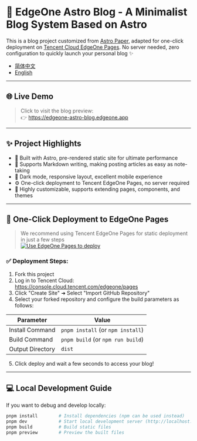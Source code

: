 
# 🚀 EdgeOne Astro Blog - A Minimalist Blog System Based on Astro

This is a blog project customized from [Astro Paper](https://github.com/satnaing/astro-paper), adapted for one-click deployment on [Tencent Cloud EdgeOne Pages](https://cloud.tencent.com/product/edgeone/pages). No server needed, zero configuration to quickly launch your personal blog ✨
- [简体中文](README.CN.md)
- [English](README.md)
---

## 🌐 Live Demo

> Click to visit the blog preview:  
👉 https://edgeone-astro-blog.edgeone.app

---

## ✨ Project Highlights

- 💨 Built with Astro, pre-rendered static site for ultimate performance  
- 📄 Supports Markdown writing, making posting articles as easy as note-taking  
- 🌙 Dark mode, responsive layout, excellent mobile experience  
- ⚙️ One-click deployment to Tencent EdgeOne Pages, no server required  
- 🧩 Highly customizable, supports extending pages, components, and themes

---

## 🚀 One-Click Deployment to EdgeOne Pages

> We recommend using Tencent EdgeOne Pages for static deployment in just a few steps  
> [![Use EdgeOne Pages to deploy](https://cdnstatic.tencentcs.com/edgeone/pages/deploy.svg)](https://edgeone.ai/pages/new?repository-url=https://github.com/ttuuhcsj545/edgeone-astro-blog)

### ✅ Deployment Steps:

1. Fork this project  
2. Log in to Tencent Cloud: https://console.cloud.tencent.com/edgeone/pages  
3. Click "Create Site" ➜ Select "Import GitHub Repository"  
4. Select your forked repository and configure the build parameters as follows:

| Parameter     | Value                   |
|---------------|-------------------------|
| Install Command | `pnpm install` (or `npm install`) |
| Build Command   | `pnpm build` (or `npm run build`) |
| Output Directory| `dist`                  |

5. Click deploy and wait a few seconds to access your blog!

---

## 💻 Local Development Guide

If you want to debug and develop locally:

```bash
pnpm install        # Install dependencies (npm can be used instead)
pnpm dev            # Start local development server (http://localhost:4321)
pnpm build          # Build static files
pnpm preview        # Preview the built files
```
